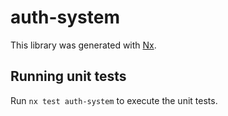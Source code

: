 # auth-system

This library was generated with [Nx](https://nx.dev).

## Running unit tests

Run `nx test auth-system` to execute the unit tests.
